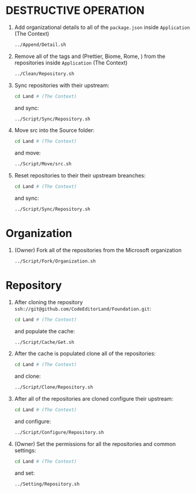 # DESTRUCTIVE OPERATION

1. Add organizational details to all of the `package.json` inside `Application`
   (The Context)

    ```sh
    ../Append/Detail.sh
    ```

2. Remove all of the tags and (Prettier, Biome, Rome, ) from the repositories
   inside `Application` (The Context)

    ```sh
    ../Clean/Repository.sh
    ```

3. Sync repositories with their upstream:

    ```sh
    cd Land # (The Context)
    ```

    and sync:

    ```sh
    ../Script/Sync/Repository.sh
    ```

4. Move src into the Source folder:

    ```sh
    cd Land # (The Context)
    ```

    and move:

    ```sh
    ../Script/Move/src.sh
    ```

5. Reset repositories to their their upstream breanches:

    ```sh
    cd Land # (The Context)
    ```

    and sync:

    ```sh
    ../Script/Sync/Repository.sh
    ```

# Organization

1. (Owner) Fork all of the repositories from the Microsoft organization

    ```sh
    ../Script/Fork/Organization.sh
    ```

# Repository

1. After cloning the repository
   `ssh://git@github.com/CodeEditorLand/Foundation.git`:

    ```sh
    cd Land # (The Context)
    ```

    and populate the cache:

    ```sh
    ../Script/Cache/Get.sh
    ```

2. After the cache is populated clone all of the repositories:

    ```sh
    cd Land # (The Context)
    ```

    and clone:

    ```sh
    ../Script/Clone/Repository.sh
    ```

3. After all of the repositories are cloned configure their upstream:

    ```sh
    cd Land # (The Context)
    ```

    and configure:

    ```sh
    ../Script/Configure/Repository.sh
    ```

4. (Owner) Set the permissions for all the repositories and common settings:

    ```sh
    cd Land # (The Context)
    ```

    and set:

    ```sh
    ../Setting/Repository.sh
    ```
